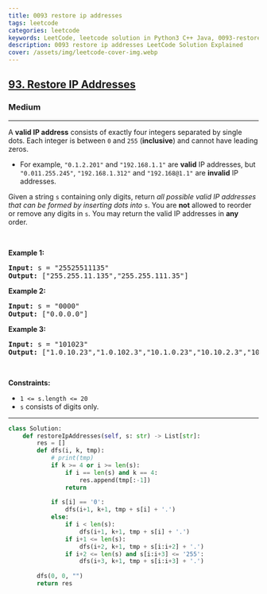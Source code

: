 ```yaml
---
title: 0093 restore ip addresses
tags: leetcode
categories: leetcode
keywords: LeetCode, leetcode solution in Python3 C++ Java, 0093-restore-ip-addresses solution
description: 0093 restore ip addresses LeetCode Solution Explained
cover: /assets/img/leetcode-cover-img.webp
---
```





<h2><a href="https://leetcode.com/problems/restore-ip-addresses/">93. Restore IP Addresses</a></h2><h3>Medium</h3><hr><div><p>A <strong>valid IP address</strong> consists of exactly four integers separated by single dots. Each integer is between <code>0</code> and <code>255</code> (<strong>inclusive</strong>) and cannot have leading zeros.</p>

<ul>
	<li>For example, <code>"0.1.2.201"</code> and <code>"192.168.1.1"</code> are <strong>valid</strong> IP addresses, but <code>"0.011.255.245"</code>, <code>"192.168.1.312"</code> and <code>"192.168@1.1"</code> are <strong>invalid</strong> IP addresses.</li>
</ul>

<p>Given a string <code>s</code> containing only digits, return <em>all possible valid IP addresses that can be formed by inserting dots into </em><code>s</code>. You are <strong>not</strong> allowed to reorder or remove any digits in <code>s</code>. You may return the valid IP addresses in <strong>any</strong> order.</p>

<p>&nbsp;</p>
<p><strong class="example">Example 1:</strong></p>

<pre><strong>Input:</strong> s = "25525511135"
<strong>Output:</strong> ["255.255.11.135","255.255.111.35"]
</pre>

<p><strong class="example">Example 2:</strong></p>

<pre><strong>Input:</strong> s = "0000"
<strong>Output:</strong> ["0.0.0.0"]
</pre>

<p><strong class="example">Example 3:</strong></p>

<pre><strong>Input:</strong> s = "101023"
<strong>Output:</strong> ["1.0.10.23","1.0.102.3","10.1.0.23","10.10.2.3","101.0.2.3"]
</pre>

<p>&nbsp;</p>
<p><strong>Constraints:</strong></p>

<ul>
	<li><code>1 &lt;= s.length &lt;= 20</code></li>
	<li><code>s</code> consists of digits only.</li>
</ul>
</div>

---




```python
class Solution:
    def restoreIpAddresses(self, s: str) -> List[str]:
        res = []
        def dfs(i, k, tmp):
            # print(tmp)
            if k >= 4 or i >= len(s):
                if i == len(s) and k == 4:
                    res.append(tmp[:-1])
                return
            
            if s[i] == '0':
                dfs(i+1, k+1, tmp + s[i] + '.')
            else:
                if i < len(s):
                    dfs(i+1, k+1, tmp + s[i] + '.')
                if i+1 <= len(s): 
                    dfs(i+2, k+1, tmp + s[i:i+2] + '.')
                if i+2 <= len(s) and s[i:i+3] <= '255': 
                    dfs(i+3, k+1, tmp + s[i:i+3] + '.')
        
        dfs(0, 0, "")
        return res
```
